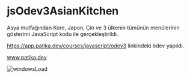 # jsOdev3AsianKitchen
Asya mutfağından Kore, Japon, Çin ve 3 ülkenin tümünün menülerinin gösterimi JavaScript kodu ile gerçekleştirildi.

https://app.patika.dev/courses/javascript/odev3 linkindeki ödev yapıldı.

www.patika.dev 

![windowsLoad](https://user-images.githubusercontent.com/93828840/160481958-3e6882a9-9464-4d48-b3ff-1151e6bd734e.jpg)
